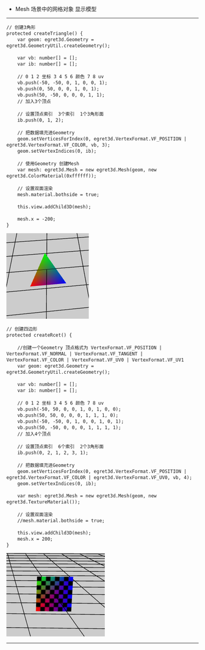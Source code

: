 * Mesh 场景中的网格对象 显示模型

----------
    
    // 创建3角形
    protected createTriangle() {
        var geom: egret3d.Geometry = egret3d.GeometryUtil.createGeometry();

        var vb: number[] = [];
        var ib: number[] = [];

        // 0 1 2 坐标 3 4 5 6 颜色 7 8 uv
        vb.push(-50, -50, 0, 1, 0, 0, 1);
        vb.push(0, 50, 0, 0, 1, 0, 1);
        vb.push(50, -50, 0, 0, 0, 1, 1);
        // 加入3个顶点       

        // 设置顶点索引  3个索引  1个3角形面
        ib.push(0, 1, 2);

        // 把数据填充进Geometry
        geom.setVerticesForIndex(0, egret3d.VertexFormat.VF_POSITION | egret3d.VertexFormat.VF_COLOR, vb, 3);
        geom.setVertexIndices(0, ib);

        // 使用Geometry 创建Mesh
        var mesh: egret3d.Mesh = new egret3d.Mesh(geom, new egret3d.ColorMaterial(0xffffff));

        // 设置双面渲染
        mesh.material.bothside = true;

        this.view.addChild3D(mesh);

        mesh.x = -200;
    }

![](Img_2.png)

    // 创建四边形
    protected createRcet() {

        //创建一个Geometry 顶点格式为 VertexFormat.VF_POSITION | VertexFormat.VF_NORMAL | VertexFormat.VF_TANGENT | VertexFormat.VF_COLOR | VertexFormat.VF_UV0 | VertexFormat.VF_UV1
        var geom: egret3d.Geometry = egret3d.GeometryUtil.createGeometry();

        var vb: number[] = [];
        var ib: number[] = [];

        // 0 1 2 坐标 3 4 5 6 颜色 7 8 uv
        vb.push(-50, 50, 0, 0, 1, 0, 1, 0, 0);
        vb.push(50, 50, 0, 0, 0, 1, 1, 1, 0);
        vb.push(-50, -50, 0, 1, 0, 0, 1, 0, 1);
        vb.push(50, -50, 0, 0, 0, 1, 1, 1, 1);
        // 加入4个顶点        

        // 设置顶点索引  6个索引  2个3角形面
        ib.push(0, 2, 1, 2, 3, 1);

        // 把数据填充进Geometry
        geom.setVerticesForIndex(0, egret3d.VertexFormat.VF_POSITION | egret3d.VertexFormat.VF_COLOR | egret3d.VertexFormat.VF_UV0, vb, 4);
        geom.setVertexIndices(0, ib);

        var mesh: egret3d.Mesh = new egret3d.Mesh(geom, new egret3d.TextureMaterial());

        // 设置双面渲染
        //mesh.material.bothside = true;

        this.view.addChild3D(mesh);
        mesh.x = 200;
    }

![](Img_3.png)

----------